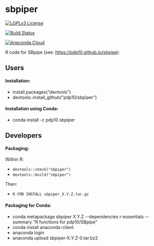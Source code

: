 # sbpiper
[![LGPLv3 License](http://img.shields.io/badge/license-LGPLv3-blue.svg)](https://www.gnu.org/licenses/lgpl.html)

[![Build Status](https://travis-ci.org/pdp10/sbpipe.svg?branch=master)](https://travis-ci.org/pdp10/sbpipe)

[![Anaconda Cloud](https://anaconda.org/pdp10/sbpipe/badges/version.svg)](https://anaconda.org/pdp10/sbpipe)

R code for SBpipe (see: https://pdp10.github.io/sbpipe).

## Users

#### Installation: 
- install.packages("devtools")
- devtools::install_github("pdp10/sbpiper")

#### Installation using Conda: 
- conda install -c pdp10 sbpiper


## Developers

#### Packaging:
Within R: 
- `devtools::check("sbpiper")`
- `devtools::build("sbpiper")`

Then:
- `R CMD INSTALL sbpiper_X.Y.Z.tar.gz`

#### Packaging for Conda: 
- conda metapackage sbpiper X.Y.Z --dependencies r-essentials --summary "R functions for pdp10/SBpipe"
- conda install anaconda-client
- anaconda login
- anaconda upload sbpiper-X.Y.Z-0.tar.bz2
